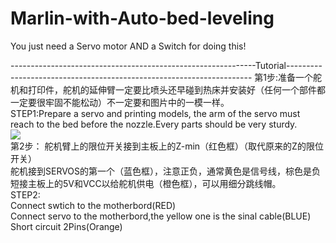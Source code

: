 # Marlin-with-Auto-bed-leveling
You just need a Servo motor AND a Switch for doing this!



-------------------------------------------------------------Tutorial---------------------------------------------------------------------
第1步:准备一个舵机和打印件，舵机的延伸臂一定要比喷头还早碰到热床并安装好（任何一个部件都一定要很牢固不能松动）不一定要和图片中的一模一样。<br/>
STEP1:Prepare a servo and printing models, the arm of the servo must reach to the bed before the nozzle.Every parts should be very sturdy.<br/>
![](https://github.com/Charkim-Pun/IMAGES/blob/master/1.png?raw=true)<br/>
第2步： 舵机臂上的限位开关接到主板上的Z-min（红色框）（取代原来的Z的限位开关）<br/>
       舵机接到SERVOS的第一个（蓝色框），注意正负，通常黄色是信号线，棕色是负<br/>
       短接主板上的5V和VCC以给舵机供电（橙色框），可以用细分跳线帽。<br/>
STEP2:<br/>
   Connect swtich to the motherbord(RED)<br/>
   Connect servo to the motherbord,the yellow one is the sinal cable(BLUE)<br/>
   Short circuit 2Pins(Orange)<br/>

